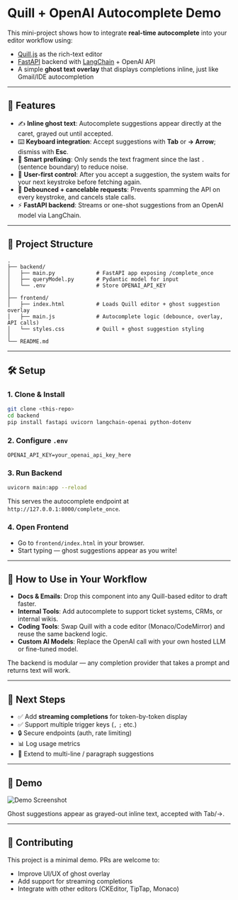 # Quill + OpenAI Autocomplete Demo

This mini-project shows how to integrate **real-time autocomplete** into your editor workflow using:

- [Quill.js](https://quilljs.com/) as the rich-text editor
- [FastAPI](https://fastapi.tiangolo.com/) backend with [LangChain](https://www.langchain.com/) + OpenAI API
- A simple **ghost text overlay** that displays completions inline, just like Gmail/IDE autocompletion

---

## 🚀 Features

- ✍️ **Inline ghost text**: Autocomplete suggestions appear directly at the caret, grayed out until accepted.
- ⌨️ **Keyboard integration**: Accept suggestions with **Tab** or **→ Arrow**; dismiss with **Esc**.
- 🧠 **Smart prefixing**: Only sends the text fragment since the last `.` (sentence boundary) to reduce noise.
- 🛑 **User-first control**: After you accept a suggestion, the system waits for your next keystroke before fetching again.
- 🔄 **Debounced + cancelable requests**: Prevents spamming the API on every keystroke, and cancels stale calls.
- ⚡ **FastAPI backend**: Streams or one-shot suggestions from an OpenAI model via LangChain.

---

## 📂 Project Structure

```
.
├── backend/
│   ├── main.py             # FastAPI app exposing /complete_once
│   ├── queryModel.py       # Pydantic model for input
│   └── .env                # Store OPENAI_API_KEY
│
├── frontend/
│   ├── index.html          # Loads Quill editor + ghost suggestion overlay
│   ├── main.js             # Autocomplete logic (debounce, overlay, API calls)
│   └── styles.css          # Quill + ghost suggestion styling
│
└── README.md
```

---

## 🛠️ Setup

### 1. Clone & Install
```bash
git clone <this-repo>
cd backend
pip install fastapi uvicorn langchain-openai python-dotenv
```

### 2. Configure `.env`
```env
OPENAI_API_KEY=your_openai_api_key_here
```

### 3. Run Backend
```bash
uvicorn main:app --reload
```
This serves the autocomplete endpoint at `http://127.0.0.1:8000/complete_once`.

### 4. Open Frontend
- Go to `frontend/index.html` in your browser.
- Start typing — ghost suggestions appear as you write!

---

## 🧩 How to Use in Your Workflow

- **Docs & Emails**: Drop this component into any Quill-based editor to draft faster.
- **Internal Tools**: Add autocomplete to support ticket systems, CRMs, or internal wikis.
- **Coding Tools**: Swap Quill with a code editor (Monaco/CodeMirror) and reuse the same backend logic.
- **Custom AI Models**: Replace the OpenAI call with your own hosted LLM or fine-tuned model.

The backend is modular — any completion provider that takes a prompt and returns text will work.

---

## 🔮 Next Steps

- ✅ Add **streaming completions** for token-by-token display
- ✅ Support multiple trigger keys (`,` `;` etc.)
- 🔒 Secure endpoints (auth, rate limiting)
- 📊 Log usage metrics
- 🎨 Extend to multi-line / paragraph suggestions

---

## 📸 Demo

![Demo Screenshot](docs/demo.png)

Ghost suggestions appear as grayed-out inline text, accepted with Tab/→.

---

## 🤝 Contributing

This project is a minimal demo. PRs are welcome to:

- Improve UI/UX of ghost overlay
- Add support for streaming completions
- Integrate with other editors (CKEditor, TipTap, Monaco)
